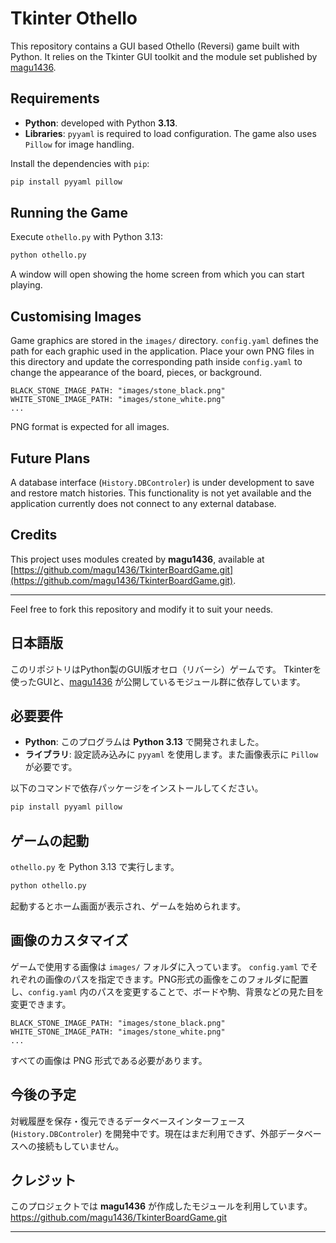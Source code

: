 # Tkinter Othello

This repository contains a GUI based Othello (Reversi) game built with Python.
It relies on the Tkinter GUI toolkit and the module set published by
[magu1436](https://github.com/magu1436/TkinterBoardGame.git).

## Requirements

- **Python**: developed with Python **3.13**.
- **Libraries**: `pyyaml` is required to load configuration. The game also uses
  `Pillow` for image handling.

Install the dependencies with `pip`:

```bash
pip install pyyaml pillow
```

## Running the Game

Execute `othello.py` with Python 3.13:

```bash
python othello.py
```

A window will open showing the home screen from which you can start playing.

## Customising Images

Game graphics are stored in the `images/` directory. `config.yaml` defines the
path for each graphic used in the application. Place your own PNG files in this
directory and update the corresponding path inside `config.yaml` to change the
appearance of the board, pieces, or background.

```
BLACK_STONE_IMAGE_PATH: "images/stone_black.png"
WHITE_STONE_IMAGE_PATH: "images/stone_white.png"
...
```

PNG format is expected for all images.

## Future Plans

A database interface (`History.DBControler`) is under development to save and
restore match histories. This functionality is not yet available and the
application currently does not connect to any external database.

## Credits

This project uses modules created by **magu1436**, available at
[https://github.com/magu1436/TkinterBoardGame.git](https://github.com/magu1436/TkinterBoardGame.git).

---
Feel free to fork this repository and modify it to suit your needs.

## 日本語版

このリポジトリはPython製のGUI版オセロ（リバーシ）ゲームです。
Tkinterを使ったGUIと、[magu1436](https://github.com/magu1436/TkinterBoardGame.git) が公開しているモジュール群に依存しています。

## 必要要件

- **Python**: このプログラムは **Python 3.13** で開発されました。
- **ライブラリ**: 設定読み込みに `pyyaml` を使用します。また画像表示に `Pillow` が必要です。

以下のコマンドで依存パッケージをインストールしてください。

```bash
pip install pyyaml pillow
```

## ゲームの起動

`othello.py` を Python 3.13 で実行します。

```bash
python othello.py
```

起動するとホーム画面が表示され、ゲームを始められます。

## 画像のカスタマイズ

ゲームで使用する画像は `images/` フォルダに入っています。
`config.yaml` でそれぞれの画像のパスを指定できます。PNG形式の画像をこのフォルダに配置し、`config.yaml` 内のパスを変更することで、ボードや駒、背景などの見た目を変更できます。

```
BLACK_STONE_IMAGE_PATH: "images/stone_black.png"
WHITE_STONE_IMAGE_PATH: "images/stone_white.png"
...
```

すべての画像は PNG 形式である必要があります。

## 今後の予定

対戦履歴を保存・復元できるデータベースインターフェース (`History.DBControler`) を開発中です。現在はまだ利用できず、外部データベースへの接続もしていません。

## クレジット

このプロジェクトでは **magu1436** が作成したモジュールを利用しています。  
https://github.com/magu1436/TkinterBoardGame.git

---

